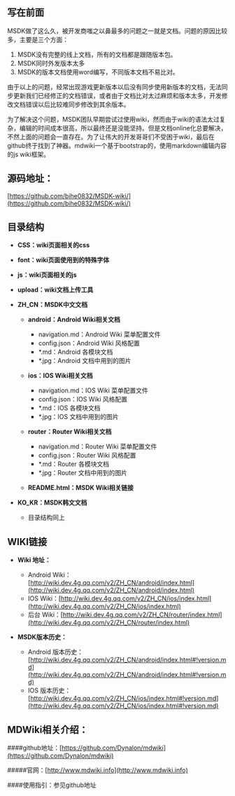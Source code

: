 ## 写在前面

MSDK做了这么久，被开发商嗤之以鼻最多的问题之一就是文档。问题的原因比较多，主要是三个方面：

1. MSDK没有完整的线上文档，所有的文档都是跟随版本包。
2. MSDK同时外发版本太多
3. MSDK的版本文档使用word编写，不同版本文档不易比对。

由于以上的问题，经常出现游戏更新版本以后没有同步使用新版本的文档，无法同步更新我们已经修正的文档错误，或者由于文档比对太过麻烦和版本太多，开发修改文档错误以后比较难同步修改到其余版本。

为了解决这个问题，MSDK团队早期尝试过使用wiki，然而由于wiki的语法太过复杂，编辑的时间成本很高，所以最终还是没能坚持。但是文档online化总要解决，不然上面的问题会一直存在。为了让伟大的开发哥哥们不受困于wiki，最后在github终于找到了神器。mdwiki一个基于bootstrap的，使用markdown编辑内容的js wiki框架。

## 源码地址：
[https://github.com/bihe0832/MSDK-wiki/](https://github.com/bihe0832/MSDK-wiki/)
## 目录结构


- **CSS：wiki页面相关的css**

- **font：wiki页面使用到的特殊字体**

- **js：wiki页面相关的js**

- **upload：wiki文档上传工具**

- **ZH_CN：MSDK中文文档**

	- **android：Android Wiki相关文档**

		- navigation.md：Android Wiki 菜单配置文件
		- config.json：Android Wiki 风格配置
		- *.md：Android 各模块文档
		- *.jpg：Android 文档中用到的图片

	- **ios：IOS Wiki相关文档**

		- navigation.md：IOS Wiki 菜单配置文件
		- config.json：IOS Wiki 风格配置
		- *.md：IOS 各模块文档
		- *.jpg：IOS 文档中用到的图片	

	- **router：Router Wiki相关文档**

		- navigation.md：Router Wiki 菜单配置文件
		- config.json：Router Wiki 风格配置
		- *.md：Router 各模块文档
		- *.jpg：Router 文档中用到的图片
	- **README.html：MSDK Wiki相关链接**

- **KO_KR：MSDK韩文文档**	

	- 目录结构同上

## WIKI链接

- **Wiki 地址：**

	- Android Wiki：[http://wiki.dev.4g.qq.com/v2/ZH_CN/android/index.html](http://wiki.dev.4g.qq.com/v2/ZH_CN/android/index.html)
	- IOS Wiki：[http://wiki.dev.4g.qq.com/v2/ZH_CN/ios/index.html](http://wiki.dev.4g.qq.com/v2/ZH_CN/ios/index.html)
	- 后台 Wiki：[http://wiki.dev.4g.qq.com/v2/ZH_CN/router/index.html](http://wiki.dev.4g.qq.com/v2/ZH_CN/router/index.html)

- **MSDK版本历史：**

	- Android 版本历史：[http://wiki.dev.4g.qq.com/v2/ZH_CN/android/index.html#!version.md](http://wiki.dev.4g.qq.com/v2/ZH_CN/android/index.html#!version.md)
	- IOS 版本历史：[http://wiki.dev.4g.qq.com/v2/ZH_CN/ios/index.html#!version.md](http://wiki.dev.4g.qq.com/v2/ZH_CN/ios/index.html#!version.md)
	
## MDWiki相关介绍：

####github地址：[https://github.com/Dynalon/mdwiki](https://github.com/Dynalon/mdwiki)

#####官网：[http://www.mdwiki.info](http://www.mdwiki.info)

####使用指引：参见github地址
